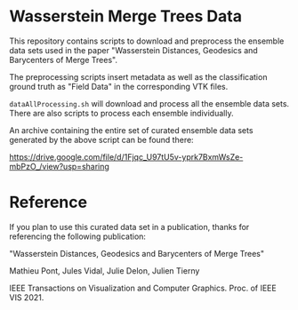 # Wasserstein Merge Trees Data

This repository contains scripts to download and preprocess the ensemble data sets used in the paper "Wasserstein Distances, Geodesics and Barycenters of Merge Trees". 

The preprocessing scripts insert metadata as well as the classification ground truth as "Field Data" in the corresponding VTK files.

`dataAllProcessing.sh` will download and process all the ensemble data sets. There are also scripts to process each ensemble individually.

An archive containing the entire set of curated ensemble data sets generated by the above script can be found there:

https://drive.google.com/file/d/1Fjqc_U97tU5v-yprk7BxmWsZe-mbPzO_/view?usp=sharing

# Reference

If you plan to use this curated data set in a publication, thanks for referencing the following publication:

"Wasserstein Distances, Geodesics and Barycenters of Merge Trees"

Mathieu Pont, Jules Vidal, Julie Delon, Julien Tierny

IEEE Transactions on Visualization and Computer Graphics.
Proc. of IEEE VIS 2021.
